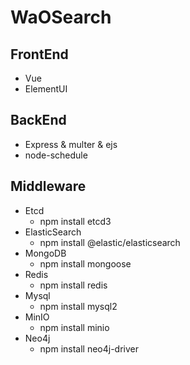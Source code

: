# WaOSearch

## FrontEnd
- Vue
- ElementUI

## BackEnd
- Express & multer & ejs
- node-schedule

## Middleware
- Etcd
    - npm install etcd3
- ElasticSearch
    - npm install @elastic/elasticsearch
- MongoDB
    - npm install mongoose
- Redis
    - npm install redis
- Mysql
    - npm install mysql2
- MinIO
    - npm install minio
- Neo4j
    - npm install neo4j-driver